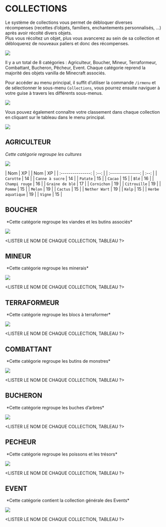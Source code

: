 # COLLECTIONS

Le système de collections vous permet de débloquer diverses récompenses (recettes d’objets, familiers, enchantements personnalisés, …) après avoir récolté divers objets.  
Plus vous récoltez un objet, plus vous avancerez au sein de sa collection et débloquerez de nouveaux paliers et donc des récompenses.

![](img/collections/IR-COLLECTIONS-menu-carotte.jpg)



 Il y a un total de 8 catégories : Agriculteur, Boucher, Mineur, Terraformeur, Combattant, Bucheron, Pêcheur, Event. Chaque catégorie reprend la majorité des objets vanilla de Minecraft associés.

 Pour accéder au menu principal, il suffit d’utiliser la commande `/irmenu` et de sélectionner le sous-menu `Collections`, vous pourrez ensuite naviguer à votre guise à travers les différents sous-menus.

![](img/collections/IR-COLLECTIONS-menu-principal.jpg)


 Vous pouvez également connaître votre classement dans chaque collection en cliquant sur le tableau dans le menu principal.  

![](img/collections/IR-COLLECTIONS-menu-classement.jpg)



## AGRICULTEUR
*Cette catégorie regroupe les cultures*  

![](img/collections/IR-COLLECTIONS-menu-agriculteur.jpg)


| Nom               | XP   |  | Nom                | XP   |
| :---------------: | :--: |  | :---------------:  | :--: |
| `Carotte`         | 14   |  | `Canne à sucre`    | 14   |
| `Patate`          | 15   |  | `Cacao`            | 15   | 
| `Blé`             | 16   |  | `Champi rouge`     | 16   | 
| `Graine de blé`   | 17   |  | `Cornichon`        | 19   |
| `Citrouille`      | 19   |  | `Pomme`            | 15   | 
| `Melon`           | 19   |  | `Cactus`           | 15   |
| `Nether Wart`     | 19   |  | `Kelp`             | 15   |
| `Herbe aquatique` | 19   |  | `Vigne`            | 15   |

## BOUCHER

<IMAGE MENU BOUCHER>
*Cette catégorie regroupe les viandes et les butins associés*  

![](img/collections/IR-COLLECTIONS-menu-boucher.jpg)


<LISTER LE NOM DE CHAQUE COLLECTION, TABLEAU ?>



## MINEUR

<IMAGE MENU MINEUR>
*Cette catégorie regroupe les minerais*  

![](img/collections/IR-COLLECTIONS-menu-mineur.jpg)


<LISTER LE NOM DE CHAQUE COLLECTION, TABLEAU ?>



## TERRAFORMEUR

<IMAGE MENU TERRAFORMEUR>
*Cette catégorie regroupe les blocs à terraformer*

![](img/collections/IR-COLLECTIONS-menu-terraformeur.jpg)


<LISTER LE NOM DE CHAQUE COLLECTION, TABLEAU ?>


## COMBATTANT

<IMAGE MENU COMBATTANT>
*Cette catégorie regroupe les butins de monstres*

![](img/collections/IR-COLLECTIONS-menu-combattant.jpg)


<LISTER LE NOM DE CHAQUE COLLECTION, TABLEAU ?>



## BUCHERON

<IMAGE MENU BUCHERON>
*Cette catégorie regroupe les buches d’arbres*

![](img/collections/IR-COLLECTIONS-menu-bucheron.jpg)



<LISTER LE NOM DE CHAQUE COLLECTION, TABLEAU ?>



## PECHEUR

<IMAGE MENU PECHEUR>
*Cette catégorie regroupe les poissons et les trésors*

![](img/collections/IR-COLLECTIONS-menu-pecheur.jpg)


<LISTER LE NOM DE CHAQUE COLLECTION, TABLEAU ?>



## EVENT

<IMAGE MENU EVENT>
*Cette catégorie contient la collection générale des Events*

![](img/collections/IR-COLLECTIONS-menu-event.jpg)


<LISTER LE NOM DE CHAQUE COLLECTION, TABLEAU ?>